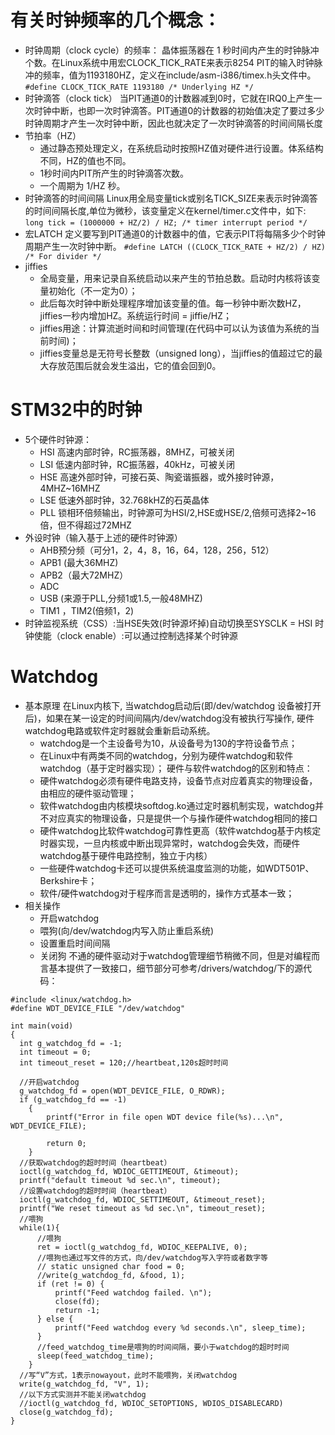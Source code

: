 <!--
 * @Author: your name
 * @Date: 2021-09-05 20:43:55
 * @LastEditTime: 2021-09-12 14:24:18
 * @LastEditors: Please set LastEditors
 * @Description: In User Settings Edit
 * @FilePath: /Study/概念.md
-->
# 有关时钟频率的几个概念：
* 时钟周期（clock cycle）的频率：
  晶体振荡器在 1 秒时间内产生的时钟脉冲个数。在Linux系统中用宏CLOCK_TICK_RATE来表示8254 PIT的输入时钟脉冲的频率，值为1193180HZ，定义在include/asm-i386/timex.h头文件中。
  ```#define CLOCK_TICK_RATE 1193180 /* Underlying HZ */```
* 时钟滴答（clock tick）
  当PIT通道0的计数器减到0时，它就在IRQ0上产生一次时钟中断，也即一次时钟滴答。PIT通道0的计数器的初始值决定了要过多少时钟周期才产生一次时钟中断，因此也就决定了一次时钟滴答的时间间隔长度
* 节拍率（HZ）
  - 通过静态预处理定义，在系统启动时按照HZ值对硬件进行设置。体系结构不同，HZ的值也不同。
  - 1秒时间内PIT所产生的时钟滴答次数。
  - 一个周期为 1/HZ 秒。
* 时钟滴答的时间间隔
  Linux用全局变量tick或别名TICK_SIZE来表示时钟滴答的时间间隔长度,单位为微秒，该变量定义在kernel/timer.c文件中，如下:
  ```long tick = (1000000 + HZ/2) / HZ; /* timer interrupt period */ ```
* 宏LATCH
  定义要写到PIT通道0的计数器中的值，它表示PIT将每隔多少个时钟周期产生一次时钟中断。
  ```#define LATCH ((CLOCK_TICK_RATE + HZ/2) / HZ) /* For divider */```
* jiffies
  - 全局变量，用来记录自系统启动以来产生的节拍总数。启动时内核将该变量初始化（不一定为0）；
  - 此后每次时钟中断处理程序增加该变量的值。每一秒钟中断次数HZ，jiffies一秒内增加HZ。系统运行时间 = jiffie/HZ；
  - jiffies用途：计算流逝时间和时间管理(在代码中可以认为该值为系统的当前时间)；
  - jiffies变量总是无符号长整数（unsigned long），当jiffies的值超过它的最大存放范围后就会发生溢出，它的值会回到0。
# STM32中的时钟
* 5个硬件时钟源：
  - HSI 高速内部时钟，RC振荡器，8MHZ，可被关闭
  - LSI 低速内部时钟，RC振荡器，40kHz，可被关闭
  - HSE 高速外部时钟，可接石英、陶瓷谐振器，或外接时钟源，4MHZ~16MHZ
  - LSE 低速外部时钟，32.768kHZ的石英晶体
  - PLL 锁相环倍频输出，时钟源可为HSI/2,HSE或HSE/2,倍频可选择2~16倍，但不得超过72MHZ
* 外设时钟（输入基于上述的硬件时钟源）
  - AHB预分频（可分1，2，4，8，16，64，128，256，512）
  - APB1 (最大36MHZ)
  - APB2（最大72MHZ）
  - ADC
  - USB (来源于PLL,分频1或1.5,一般48MHZ)
  - TIM1 ，TIM2(倍频1，2)
 * 时钟监视系统（CSS）:当HSE失效(时钟源坏掉)自动切换至SYSCLK = HSI
时钟使能（clock enable）:可以通过控制选择某个时钟源
# Watchdog
* 基本原理
    在Linux内核下, 当watchdog启动后(即/dev/watchdog 设备被打开后)，如果在某一设定的时间间隔内/dev/watchdog没有被执行写操作, 
硬件watchdog电路或软件定时器就会重新启动系统。
    - watchdog是一个主设备号为10，从设备号为130的字符设备节点；
    - 在Linux中有两类不同的watchdog，分别为硬件watchdog和软件watchdog（基于定时器实现）；
    硬件与软件watchdog的区别和特点：
    - 硬件watchdog必须有硬件电路支持，设备节点对应着真实的物理设备，由相应的硬件驱动管理；
    - 软件watchdog由内核模块softdog.ko通过定时器机制实现，watchdog并不对应真实的物理设备，只是提供一个与操作硬件watchdog相同的接口
    - 硬件watchdog比软件watchdog可靠性更高（软件watchdog基于内核定时器实现，一旦内核或中断出现异常时，watchdog会失效，而硬件watchdog基于硬件电路控制，独立于内核）
    - 一些硬件watchdog卡还可以提供系统温度监测的功能，如WDT501P、Berkshire卡；
    - 软件/硬件watchdog对于程序而言是透明的，操作方式基本一致；
* 相关操作
    - 开启watchdog
    - 喂狗(向/dev/watchdog内写入防止重启系统)
    - 设置重启时间间隔
    - 关闭狗
    不通的硬件驱动对于watchdog管理细节稍微不同，但是对编程而言基本提供了一致接口，细节部分可参考/drivers/watchdog/下的源代码：
```
#include <linux/watchdog.h>
#define WDT_DEVICE_FILE "/dev/watchdog"

int main(void)
{
  int g_watchdog_fd = -1;
  int timeout = 0;
  int timeout_reset = 120;//heartbeat,120s超时时间

  //开启watchdog
  g_watchdog_fd = open(WDT_DEVICE_FILE, O_RDWR);
  if (g_watchdog_fd == -1)
    {
        printf("Error in file open WDT device file(%s)...\n", WDT_DEVICE_FILE);

        return 0;
    }
  //获取watchdog的超时时间（heartbeat）
  ioctl(g_watchdog_fd, WDIOC_GETTIMEOUT, &timeout);
  printf("default timeout %d sec.\n", timeout);
  //设置watchdog的超时时间（heartbeat）
  ioctl(g_watchdog_fd, WDIOC_SETTIMEOUT, &timeout_reset);
  printf("We reset timeout as %d sec.\n", timeout_reset);
  //喂狗
  while(1){
      //喂狗
      ret = ioctl(g_watchdog_fd, WDIOC_KEEPALIVE, 0);
      //喂狗也通过写文件的方式，向/dev/watchdog写入字符或者数字等
      // static unsigned char food = 0;
      //write(g_watchdog_fd, &food, 1);
      if (ret != 0) {
          printf("Feed watchdog failed. \n");
          close(fd);
          return -1;
      } else {
          printf("Feed watchdog every %d seconds.\n", sleep_time);
      }
      //feed_watchdog_time是喂狗的时间间隔，要小于watchdog的超时时间
      sleep(feed_watchdog_time);
    }
  //写“V”方式，1表示nowayout，此时不能喂狗，关闭watchdog
  write(g_watchdog_fd, "V", 1);
  //以下方式实测并不能关闭watchdog
  //ioctl(g_watchdog_fd, WDIOC_SETOPTIONS, WDIOS_DISABLECARD)
  close(g_watchdog_fd);
}
```









